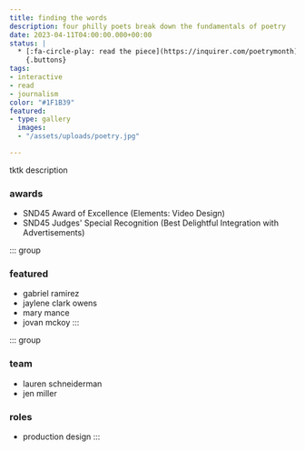 ```yaml
---
title: finding the words
description: four philly poets break down the fundamentals of poetry
date: 2023-04-11T04:00:00.000+00:00
status: |
  * [:fa-circle-play: read the piece](https://inquirer.com/poetrymonth)
    {.buttons}
tags:
- interactive
- read
- journalism
color: "#1F1B39"
featured:
- type: gallery
  images:
  - "/assets/uploads/poetry.jpg"

---
```


tktk description

### awards
* SND45 Award of Excellence (Elements: Video Design)
* SND45 Judges' Special Recognition (Best Delightful Integration with Advertisements)

<div class="grid-medium">

::: group
### featured
* gabriel ramirez
* jaylene clark owens
* mary mance
* jovan mckoy
:::

::: group
### team
* lauren schneiderman
* jen miller

### roles
* production design
:::

</div>